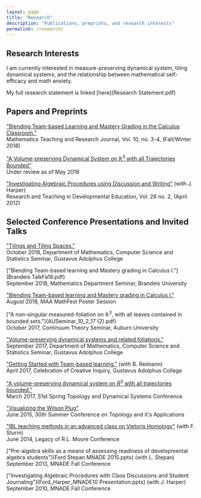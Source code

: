 ```yaml
---
layout: page
title: "Research"
description: "Publications, preprints, and research interests"
permalink: /research/
---
```


## Research Interests
I am currently interested in measure-preserving dynamical system, tiling dynamical systems, and the relationship between mathematical self-efficacy and math anxiety.

My full research statement is linked [here](Research Statement.pdf)

## Papers and Preprints
["Blending Team-based Learning and Mastery Grading in the Calculus Classroom."](https://commons.hostos.cuny.edu/mtrj/wp-content/uploads/sites/30/2019/04/v10n34-Blending-Team-Based-learning.pdf)  
Mathematics Teaching and Research Journal, Vol. 10, no. 3-4, (Fall/Winter 2018)

["A Volume-preserving Dynamical System on $\mathbb{R}^3$ with all Trajectories Bounded"](Smooth_Journal_Article.pdf)  
Under review as of May 2018

["Investigating Algebraic Procedures using Discussion and Writing"](https://www.jstor.org/stable/i40106606) (with J. Harper)  
Research and Teaching in Developmental Education, Vol. 28 no. 2, (April 2012) 

## Selected Conference Presentations and Invited Talks
["Tilings and Tiling Spaces."](Tilings_talk_GAC.pdf)  
October 2018, Department of Mathematics, Computer Science  and Statistics Seminar, Gustavus Adolphus College

["Blending Team-based learning and Mastery grading in Calculus I."](Brandeis TalkFa18.pdf)  
September 2018, Mathematics Department Seminar, Brandeis University

["Blending Team-based learning and Mastery grading in Calculus I."](MathFestPosterFa18.pdf)   
August 2018, MAA MathFest Poster Session

["A non-singular measured-foliation on $\mathbb{R}^3$, with all leaves contained in bounded sets."](AUSeminar_10_2_17 (2).pdf)  
October 2017, Continuum Theory Seminar, Auburn University

["Volume-preserving dynamical systems and related foliations."](GACSeminar_2017.pdf)  
September 2017, Department of Mathematics, Computer Science  and Statistics Seminar, Gustavus Adolphus College
 
["Getting Started with Team-based learning."](Getting_Started_with_Team_Based_Learning.pdf) (with B. Reimann)  
April 2017, Celebration of Creative Inquiry, Gustavus Adolphus College

["A volume-preserving dynamical system on $R^3$ with all trajectories bounded."](Jersey_City_Talk.pdf)  
March 2017, 51st Spring Topology and Dynamical Systems Conference

["Visualizing the Wilson Plug"](Galway2015.pdf)  
June 2015, 30th Summer Conference on Topology and it's Applications

["IBL teaching methods in an advanced class on Vietoris Homology"](RLM2014FORD_STURM-jf_edits.pdf) (with F. Sturm)  
June 2014, Legacy of R.L. Moore Conference

["Pre-algebra skills as a means of assessing readiness of developmental algebra students"](Ford Stepan MNADE 2015.pptx) (with L. Stepan)  
September 2013, MNADE Fall Conference

["Investigating Algebraic Procedures with Class Discussions and Student Journaling"](Ford_Harper_MNADE10 Presentation.pptx) (with J. Harper)  
September 2010, MNADE Fall Conference










